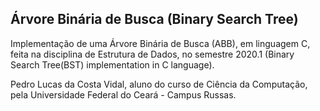 ## Árvore Binária de Busca (Binary Search Tree)
Implementação de uma Árvore Binária de Busca (ABB), em linguagem C, feita na disciplina de Estrutura de Dados, no semestre 2020.1 (Binary Search Tree(BST) implementation in C language).

Pedro Lucas da Costa Vidal, aluno do curso de Ciência da Computação, pela Universidade Federal do Ceará - Campus Russas.
